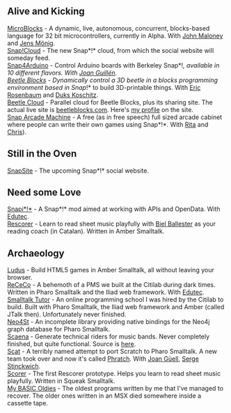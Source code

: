 ## Alive and Kicking
[MicroBlocks](http://microblocks.fun) - A dynamic, live, autonomous, concurrent, blocks-based language for 32 bit microcontrollers, currently in Alpha. With [John Maloney](https://harc.ycr.org/member/john_maloney/) and [Jens Mönig](https://github.com/jmoenig).  
[Snap!Cloud](https://snap-cloud.cs10.org) - The new Snap*!* cloud, from which the social website will someday feed.  
[Snap4Arduino](http://snap4arduino.rocks) - Control Arduino boards with Berkeley Snap*!*, available in 10 different flavors. With [Joan Guillén](http://github.com/jguille2).  
[Beetle Blocks](http://beetleblocks.com) - Dynamically control a 3D beetle in a blocks programming environment based in Snap*!* to build 3D-printable things. With [Eric Rosenbaum](https://www.ericrosenbaum.com/) and [Duks Koschitz](https://www.pratt.edu/faculty_and_staff/bio/?id=duks).  
[Beetle Cloud](https://github.com/bromagosa/beetleCloud) - Parallel cloud for Beetle Blocks, plus its sharing site. The actual live site is [beetleblocks.com](http://beetleblocks.com). Here's [my profile](http://beetleblocks.com/users/bromagosa) on the site.  
[Snap Arcade Machine](http://snaparcade.cat) - A free (as in free speech) full sized arcade cabinet where people can write their own games using Snap*!*. With [Rita](http://gamifi.cat) and [Chris](http://gatopelao.org/)).  


## Still in the Oven
[SnapSite](https://github.com/bromagosa/SnapSite) - The upcoming Snap*!* social website.  


## Need some Love
[Snapi*!*](http://snapi.citilab.eu) - A Snap*!* mod aimed at working with APIs and OpenData. With [Edutec](http://edutec.citilab.eu).  
[Rescorer](http://bromagosa.github.io/rescorer/) - Learn to read sheet music playfully with [Biel Ballester](https://en.wikipedia.org/wiki/Biel_Ballester) as your reading coach (in Catalan). Written in Amber Smalltalk.  


## Archaeology
[Ludus](http://bromagosa.github.io/Ludus/) - Build HTML5 games in Amber Smalltalk, all without leaving your browser.  
[ReCeCo](http://smalltalkhub.com/#!/~Citilab/ReCeCo) - A behemoth of a PMS we built at the Citilab during dark times. Written in Pharo Smalltalk and the Iliad web framework. With [Edutec](http://edutec.citilab.eu).  
[Smalltalk Tutor](http://www.squeaksource.com/smalltalkTutor.html) - An online programming school I was hired by the Citilab to build. Built with Pharo Smalltalk, the Iliad web framework and Amber (called JTalk then). Unfortunately never finished.  
[Neo4St](http://smalltalkhub.com/#!/~Citilab/Neo4St) - An incomplete library providing native bindings for the Neo4j graph database for Pharo Smalltalk.  
[Scaena](http://scaenaweb.citilab.eu:8081/scaena) - Generate technical riders for music bands. Never completely finished, but quite functional. Source is [here](http://www.squeaksource.com/scaena).  
[Scat](https://code.google.com/archive/p/scat/) - A terribly named attempt to port Scratch to Pharo Smalltalk. A new team took over and now it's called [Phratch](http://www.phratch.com). With [Joan Güell](https://www.citilab.eu/en/equip/joan-guell/), [Serge Stinckwich](http://www.doesnotunderstand.org/).  
[Scorer](https://sourceforge.net/projects/scorer/) - The first Rescorer prototype. Helps you learn to read sheet music playfully. Written in Squeak Smalltalk.  
[My BASIC Oldies](https://github.com/bromagosa/myBasicOldies) - The oldest programs written by me that I've managed to recover. The older ones written in an MSX died somewhere inside a cassette tape.  
